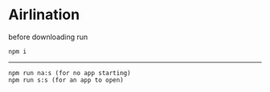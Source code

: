 # Airlination

before downloading run

```
npm i
```
----------------------------------

```
npm run na:s (for no app starting)
npm run s:s (for an app to open)
```
